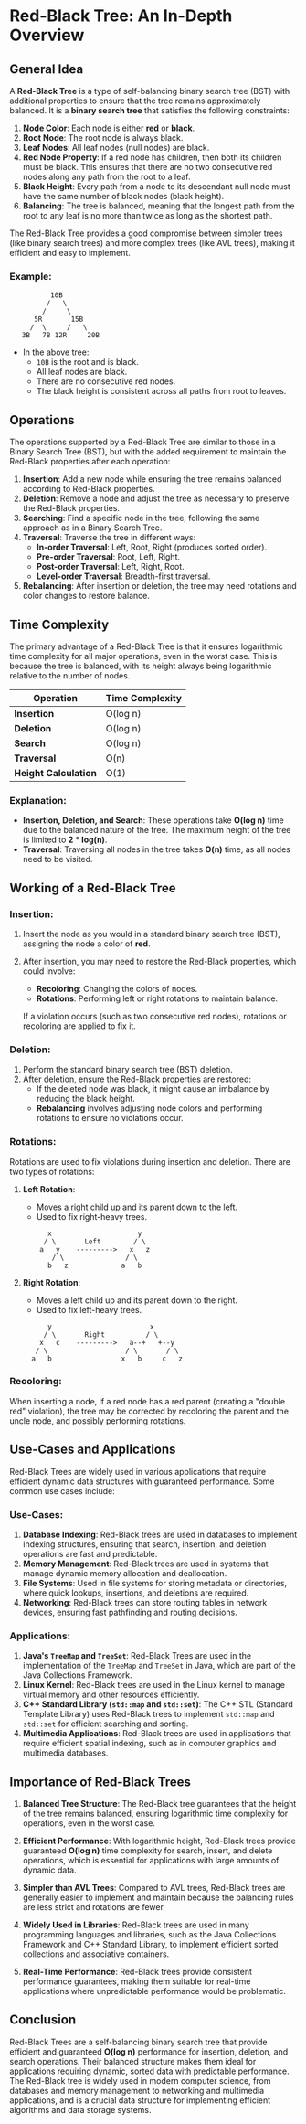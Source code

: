 # Red-Black Tree: An In-Depth Overview

## General Idea

A **Red-Black Tree** is a type of self-balancing binary search tree (BST) with additional properties to ensure that the tree remains approximately balanced. It is a **binary search tree** that satisfies the following constraints:

1. **Node Color**: Each node is either **red** or **black**.
2. **Root Node**: The root node is always black.
3. **Leaf Nodes**: All leaf nodes (null nodes) are black.
4. **Red Node Property**: If a red node has children, then both its children must be black. This ensures that there are no two consecutive red nodes along any path from the root to a leaf.
5. **Black Height**: Every path from a node to its descendant null node must have the same number of black nodes (black height).
6. **Balancing**: The tree is balanced, meaning that the longest path from the root to any leaf is no more than twice as long as the shortest path.

The Red-Black Tree provides a good compromise between simpler trees (like binary search trees) and more complex trees (like AVL trees), making it efficient and easy to implement.

### Example:

```text
          10B
         /   \
        /     \
      5R       15B
     /  \     /   \
   3B   7B 12R     20B
```

- In the above tree:
  - `10B` is the root and is black.
  - All leaf nodes are black.
  - There are no consecutive red nodes.
  - The black height is consistent across all paths from root to leaves.

## Operations

The operations supported by a Red-Black Tree are similar to those in a Binary Search Tree (BST), but with the added requirement to maintain the Red-Black properties after each operation:

1. **Insertion**: Add a new node while ensuring the tree remains balanced according to Red-Black properties.
2. **Deletion**: Remove a node and adjust the tree as necessary to preserve the Red-Black properties.
3. **Searching**: Find a specific node in the tree, following the same approach as in a Binary Search Tree.
4. **Traversal**: Traverse the tree in different ways:
   - **In-order Traversal**: Left, Root, Right (produces sorted order).
   - **Pre-order Traversal**: Root, Left, Right.
   - **Post-order Traversal**: Left, Right, Root.
   - **Level-order Traversal**: Breadth-first traversal.
5. **Rebalancing**: After insertion or deletion, the tree may need rotations and color changes to restore balance.

## Time Complexity

The primary advantage of a Red-Black Tree is that it ensures logarithmic time complexity for all major operations, even in the worst case. This is because the tree is balanced, with its height always being logarithmic relative to the number of nodes.

| Operation              | Time Complexity |
|------------------------|-----------------|
| **Insertion**          | O(log n)        |
| **Deletion**           | O(log n)        |
| **Search**             | O(log n)        |
| **Traversal**          | O(n)            |
| **Height Calculation** | O(1)            |

### Explanation:
- **Insertion, Deletion, and Search**: These operations take **O(log n)** time due to the balanced nature of the tree. The maximum height of the tree is limited to **2 * log(n)**.
- **Traversal**: Traversing all nodes in the tree takes **O(n)** time, as all nodes need to be visited.

## Working of a Red-Black Tree

### Insertion:
1. Insert the node as you would in a standard binary search tree (BST), assigning the node a color of **red**.
2. After insertion, you may need to restore the Red-Black properties, which could involve:
   - **Recoloring**: Changing the colors of nodes.
   - **Rotations**: Performing left or right rotations to maintain balance.

   If a violation occurs (such as two consecutive red nodes), rotations or recoloring are applied to fix it.

### Deletion:
1. Perform the standard binary search tree (BST) deletion.
2. After deletion, ensure the Red-Black properties are restored:
   - If the deleted node was black, it might cause an imbalance by reducing the black height.
   - **Rebalancing** involves adjusting node colors and performing rotations to ensure no violations occur.

### Rotations:
Rotations are used to fix violations during insertion and deletion. There are two types of rotations:

1. **Left Rotation**:
   - Moves a right child up and its parent down to the left.
   - Used to fix right-heavy trees.

   ```text
         x                     y
        / \       Left        / \
       a   y    --------->   x   z
          / \               / \   
         b   z             a   b
   ```

2. **Right Rotation**:
   - Moves a left child up and its parent down to the right.
   - Used to fix left-heavy trees.

   ```text
         y                        x
        / \       Right          / \
       x   c    --------->   a--+   +--y
      / \                   / \       / \
     a   b                 x   b     c   z
   ```

### Recoloring:
When inserting a node, if a red node has a red parent (creating a "double red" violation), the tree may be corrected by recoloring the parent and the uncle node, and possibly performing rotations.

## Use-Cases and Applications

Red-Black Trees are widely used in various applications that require efficient dynamic data structures with guaranteed performance. Some common use cases include:

### Use-Cases:
1. **Database Indexing**: Red-Black trees are used in databases to implement indexing structures, ensuring that search, insertion, and deletion operations are fast and predictable.
2. **Memory Management**: Red-Black trees are used in systems that manage dynamic memory allocation and deallocation.
3. **File Systems**: Used in file systems for storing metadata or directories, where quick lookups, insertions, and deletions are required.
4. **Networking**: Red-Black trees can store routing tables in network devices, ensuring fast pathfinding and routing decisions.

### Applications:
1. **Java's `TreeMap` and `TreeSet`**: Red-Black Trees are used in the implementation of the `TreeMap` and `TreeSet` in Java, which are part of the Java Collections Framework.
2. **Linux Kernel**: Red-Black trees are used in the Linux kernel to manage virtual memory and other resources efficiently.
3. **C++ Standard Library (`std::map` and `std::set`)**: The C++ STL (Standard Template Library) uses Red-Black trees to implement `std::map` and `std::set` for efficient searching and sorting.
4. **Multimedia Applications**: Red-Black trees are used in applications that require efficient spatial indexing, such as in computer graphics and multimedia databases.

## Importance of Red-Black Trees

1. **Balanced Tree Structure**: The Red-Black tree guarantees that the height of the tree remains balanced, ensuring logarithmic time complexity for operations, even in the worst case.

2. **Efficient Performance**: With logarithmic height, Red-Black trees provide guaranteed **O(log n)** time complexity for search, insert, and delete operations, which is essential for applications with large amounts of dynamic data.

3. **Simpler than AVL Trees**: Compared to AVL trees, Red-Black trees are generally easier to implement and maintain because the balancing rules are less strict and rotations are fewer.

4. **Widely Used in Libraries**: Red-Black trees are used in many programming languages and libraries, such as the Java Collections Framework and C++ Standard Library, to implement efficient sorted collections and associative containers.

5. **Real-Time Performance**: Red-Black trees provide consistent performance guarantees, making them suitable for real-time applications where unpredictable performance would be problematic.

## Conclusion

Red-Black Trees are a self-balancing binary search tree that provide efficient and guaranteed **O(log n)** performance for insertion, deletion, and search operations. Their balanced structure makes them ideal for applications requiring dynamic, sorted data with predictable performance. The Red-Black tree is widely used in modern computer science, from databases and memory management to networking and multimedia applications, and is a crucial data structure for implementing efficient algorithms and data storage systems.
